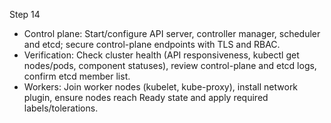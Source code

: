 Step 14

- Control plane: Start/configure API server, controller manager, scheduler and etcd; secure control-plane endpoints with TLS and RBAC.
- Verification: Check cluster health (API responsiveness, kubectl get nodes/pods, component statuses), review control-plane and etcd logs, confirm etcd member list.
- Workers: Join worker nodes (kubelet, kube-proxy), install network plugin, ensure nodes reach Ready state and apply required labels/tolerations.